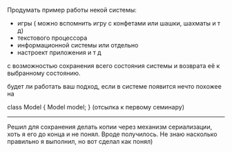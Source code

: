Продумать пример работы некой системы:
- игры ( можно вспомнить игру с конфетами или шашки, шахматы и т д)
- текстового процессора
- информационной системы
  или отдельно
- настроект приложения и т д

с возможностью сохранения всего состояния системы и возврата её к выбранному состоянию.

будет ли работать ваш подход, если в системе появится нечто похожее на

class Model {
Model model;
}
(отсылка к первому семинару)

------------------------------------

Решил для сохранения делать копии через механизм сериализации, хоть я его до конца и не понял. Вроде получилось.
Не знаю насколько правильно я выполнил, но вот сделал как понял)
